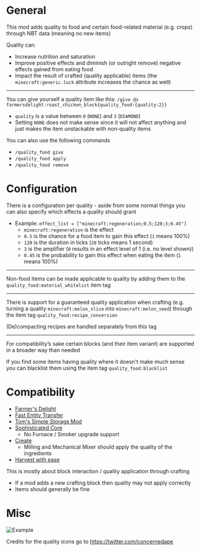 # General
This mod adds quality to food and certain food-related material (e.g. crops) through NBT data (meaning no new items)

Quality can:
- Increase nutrition and saturation
- Improve positive effects and diminish (or outright remove) negative effects gained from eating food
- Impact the result of crafted (quality applicable) items (the `minecraft:generic.luck` attribute increases the chance as well)

---

You can give yourself a quality item like this: `/give @s farmersdelight:roast_chicken_block{quality_food:{quality:2}}`
- `quality` is a value between `0` (`NONE`) and `3` (`DIAMOND`)
- Setting `NONE` does not make sense since it will not affect anything and just makes the item unstackable with non-quality items

You can also use the following commands 
- `/quality_food give`
- `/quality_food apply`
- `/quality_food remove`

# Configuration
There is a configuration per quality - aside from some normal things you can also specify which effects a quality should grant
- Example: `effect_list = ["minecraft:regeneration;0.5;120;3;0.45"]`
  - `minecraft:regeneration` is the effect
  - `0.5` is the chance for a food item to gain this effect (`1` means 100%)
  - `120` is the duration in ticks (`20` ticks means 1 second)
  - `3` is the amplifier (`0` results in an effect level of 1 (i.e. no level shown))
  - `0.45` is the probability to gain this effect when eating the item (`1` means 100%)

---

Non-food items can be made applicable to quality by adding them to the `quality_food:material_whitelist` item tag

---

There is support for a guaranteed quality application when crafting (e.g. turning a quality `minecraft:melon_slice` into `minecraft:melon_seed`) through the item tag `quality_food:recipe_conversion`

(De)compacting recipes are handled separately from this tag

---

For compatibility’s sake certain blocks (and their item variant) are supported in a broader way than needed 

If you find some items having quality where it doesn't make much sense you can blacklist them using the item tag `quality_food:blacklist`

# Compatibility
- [Farmer's Delight](https://www.curseforge.com/minecraft/mc-mods/farmers-delight)
- [Fast Entity Transfer](https://www.curseforge.com/minecraft/mc-mods/fastentitytransfer)
- [Tom's Simple Storage Mod](https://www.curseforge.com/minecraft/mc-mods/toms-storage)
- [Sophisticated Core](https://www.curseforge.com/minecraft/mc-mods/sophisticated-core)
  - No Furnace / Smoker upgrade support
- [Create](https://www.curseforge.com/minecraft/mc-mods/create)
  - Milling and Mechanical Mixer should apply the quality of the ingredients
- [Harvest with ease](https://www.curseforge.com/minecraft/mc-mods/harvest-with-ease)

This is mostly about block interaction / quality application through crafting
- If a mod adds a new crafting block then quality may not apply correctly
- Items should generally be fine

# Misc

![Example](https://i.imgur.com/hUnpNUh.png)

Credits for the quality icons go to https://twitter.com/concernedape
